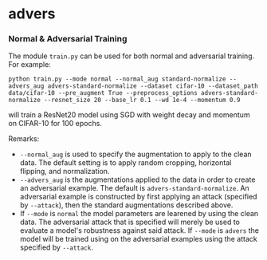 # advers

### Normal & Adversarial Training

The module `train.py` can be used for both normal and adversarial training. For example:

`python train.py --mode normal --normal_aug standard-normalize --advers_aug advers-standard-normalize --dataset cifar-10 --dataset_path data/cifar-10 --pre_augment True --preprocess_options advers-standard-normalize --resnet_size 20 --base_lr 0.1 --wd 1e-4 --momentum 0.9`

will train a ResNet20 model using SGD with weight decay and momentum on CIFAR-10 for 100 epochs.

Remarks:
* `--normal_aug` is used to specify the augmentation to apply to the clean data. The default setting is to apply random cropping,  horizontal flipping, and normalization.
* `--advers_aug` is the augmentations applied to the data in order to create an adversarial example. The default is `advers-standard-normalize`. An adversarial example is constructed by first applying an attack (specified by `--attack`), then the standard augmentations described above.
* If `--mode` is `normal` the model parameters are learened by using the clean data. The adversarial attack that is specified will merely be used to evaluate a model's robustness against said attack. If `--mode` is `advers` the model will be trained using on the adversarial examples using the attack specified by `--attack`.

<!-- todo: explain that the trainer in normal mode still calculates advers accuracy. the only difference is not it doesn't train on
adversarial batches - just the clean ones. todo: preprocess_options flag should be split up into two: advers_options: , normal options: this way you can still specify the order of augmentations.
-->

<!-- `python eval.py --dataset imagenet --class_downsample_factor 10 --attack pgd_linf --epsilon 16.0 --n_iters 100 --step_size 1 --ckpt_path [CKPT_PATH] --dataset_path [DATASET_PATH]`)

will evaluate a ResNet-50 model checkpoint located at `CKPT_PATH` against the L<sub>&infin;</sub> attack with &epsilon;=16, 100 iterations, and step size 1 on the ImageNet-100 validation set, located at `DATASET_PATH`.  The choices of attack we provide are: `pgd_linf, pgd_l2, fw_l1, jpeg_linf, jpeg_l2, jpeg_l1, elastic, fog, gabor, snow`.

If the flag `--use_wandb` is set, results will be logged to WandB.  Otherwise, if the flag `--no_wandb` is set, results will be logged to the folder `./eval/eval-[YYYYmmDD_HHMMSS]-[RUN_ID]`, which will contain:

* file `summary.log`, a JSON file containing a single dict with configuration parameters and results of the run
* folder `images` containing (1) `adv_[X].png`, `orig_[X].png`, attacked and original version of the first image in each class X and (2) `init_adv_[X].png`, `init_orig_[X].png`, attacked and original versions of all images in the first evaluation batch.) -->

